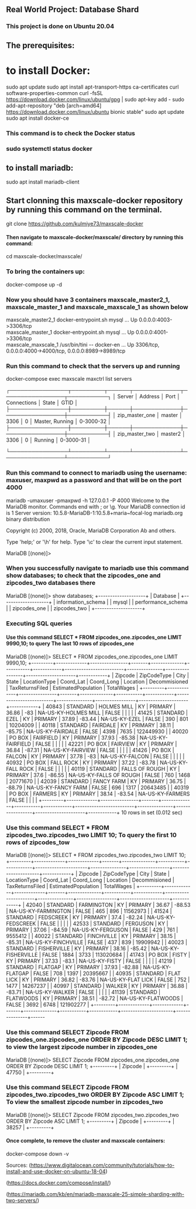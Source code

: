 ## Real World Project: Database Shard

### This project is done on Ubuntu 20.04
## The prerequisites:

# to install Docker:
sudo apt update
sudo apt install apt-transport-https ca-certificates curl software-properties-common
curl -fsSL https://download.docker.com/linux/ubuntu/gpg | sudo apt-key add -
sudo add-apt-repository "deb [arch=amd64] https://download.docker.com/linux/ubuntu bionic stable"
sudo apt update
sudo apt install docker-ce

### This command is to check the Docker status

### sudo systemctl status docker

## to install mariadb:

sudo apt install mariadb-client
 
 ## Start clonning this maxscale-docker repository by running this command on the terminal.
 
 git clone https://github.com/kulmiye73/maxscale-docker
 
 #### Then navigate to maxscale-docker/maxscale/ directory by running this command:
 cd maxscale-docker/maxscale/
 
 ### To bring the containers up:
 
 docker-compose up -d
 ### Now you should have 3 containers maxscale_master2_1, maxscale_master_1 and maxscale_maxscale_1 as shown below
 maxscale_master2_1    docker-entrypoint.sh mysql ...   Up      0.0.0.0:4003->3306/tcp                                  
maxscale_master_1     docker-entrypoint.sh mysql ...   Up      0.0.0.0:4001->3306/tcp                                  
maxscale_maxscale_1   /usr/bin/tini -- docker-en ...   Up      3306/tcp, 0.0.0.0:4000->4000/tcp, 0.0.0.0:8989->8989/tcp
### Run this command to check that the servers up and running
docker-compose exec maxscale maxctrl list servers

┌────────────────┬─────────┬──────┬─────────────┬─────────────────┬───────────┐
│ Server         │ Address │ Port │ Connections │ State           │ GTID      │
├────────────────┼─────────┼──────┼─────────────┼─────────────────┼───────────┤
│ zip_master_one │ master  │ 3306 │ 0           │ Master, Running │ 0-3000-32 │
├────────────────┼─────────┼──────┼─────────────┼─────────────────┼───────────┤
│ zip_master_two │ master2 │ 3306 │ 0           │ Running         │ 0-3000-31 │

└────────────────┴─────────┴──────┴─────────────┴─────────────────┴───────────┘

### Run this command to connect to mariadb using the username: maxuser, maxpwd as a password and that will be on the port 4000

mariadb -umaxuser -pmaxpwd -h 127.0.0.1 -P 4000
Welcome to the MariaDB monitor.  Commands end with ; or \g.
Your MariaDB connection id is 1
Server version: 10.5.8-MariaDB-1:10.5.8+maria~focal-log mariadb.org binary distribution

Copyright (c) 2000, 2018, Oracle, MariaDB Corporation Ab and others.

Type 'help;' or '\h' for help. Type '\c' to clear the current input statement.

MariaDB [(none)]> 
### When you successfully navigate to mariadb use this command show databases; to check that the zipcodes_one and zipcodes_two databases there

 MariaDB [(none)]> show databases;
+--------------------+
| Database           |
+--------------------+
| information_schema |
| mysql              |
| performance_schema |
| zipcodes_one       |
| zipcodes_two       |
+--------------------+

### Executing SQL queries
#### Use this command SELECT * FROM zipcodes_one.zipcodes_one LIMIT 9990,10;  to query The last 10 rows of zipcodes_one
MariaDB [(none)]> SELECT * FROM zipcodes_one.zipcodes_one LIMIT 9990,10;
+---------+-------------+----------------+-------+--------------+-----------+------------+-------------------------+---------------+-----------------+---------------------+------------+
| Zipcode | ZipCodeType | City           | State | LocationType | Coord_Lat | Coord_Long | Location                | Decommisioned | TaxReturnsFiled | EstimatedPopulation | TotalWages |
+---------+-------------+----------------+-------+--------------+-----------+------------+-------------------------+---------------+-----------------+---------------------+------------+
|   40843 | STANDARD    | HOLMES MILL    | KY    | PRIMARY      | 36.86     | -83        | NA-US-KY-HOLMES MILL    | FALSE         |                 |                     |            |
|   41425 | STANDARD    | EZEL           | KY    | PRIMARY      | 37.89     | -83.44     | NA-US-KY-EZEL           | FALSE         | 390             | 801                 | 10204009   |
|   40118 | STANDARD    | FAIRDALE       | KY    | PRIMARY      | 38.11     | -85.75     | NA-US-KY-FAIRDALE       | FALSE         | 4398            | 7635                | 122449930  |
|   40020 | PO BOX      | FAIRFIELD      | KY    | PRIMARY      | 37.93     | -85.38     | NA-US-KY-FAIRFIELD      | FALSE         |                 |                     |            |
|   42221 | PO BOX      | FAIRVIEW       | KY    | PRIMARY      | 36.84     | -87.31     | NA-US-KY-FAIRVIEW       | FALSE         |                 |                     |            |
|   41426 | PO BOX      | FALCON         | KY    | PRIMARY      | 37.78     | -83        | NA-US-KY-FALCON         | FALSE         |                 |                     |            |
|   40932 | PO BOX      | FALL ROCK      | KY    | PRIMARY      | 37.22     | -83.78     | NA-US-KY-FALL ROCK      | FALSE         |                 |                     |            |
|   40119 | STANDARD    | FALLS OF ROUGH | KY    | PRIMARY      | 37.6      | -86.55     | NA-US-KY-FALLS OF ROUGH | FALSE         | 760             | 1468                | 20771670   |
|   42039 | STANDARD    | FANCY FARM     | KY    | PRIMARY      | 36.75     | -88.79     | NA-US-KY-FANCY FARM     | FALSE         | 696             | 1317                | 20643485   |
|   40319 | PO BOX      | FARMERS        | KY    | PRIMARY      | 38.14     | -83.54     | NA-US-KY-FARMERS        | FALSE         |                 |                     |            |
+---------+-------------+----------------+-------+--------------+-----------+------------+-------------------------+---------------+-----------------+---------------------+------------+
10 rows in set (0.012 sec)

### Use this command  SELECT * FROM zipcodes_two.zipcodes_two LIMIT 10; To query the first 10 rows of zipcodes_tow

MariaDB [(none)]> SELECT * FROM zipcodes_two.zipcodes_two LIMIT 10;
+---------+-------------+-------------+-------+--------------+-----------+------------+----------------------+---------------+-----------------+---------------------+------------+
| Zipcode | ZipCodeType | City        | State | LocationType | Coord_Lat | Coord_Long | Location             | Decommisioned | TaxReturnsFiled | EstimatedPopulation | TotalWages |
+---------+-------------+-------------+-------+--------------+-----------+------------+----------------------+---------------+-----------------+---------------------+------------+
|   42040 | STANDARD    | FARMINGTON  | KY    | PRIMARY      | 36.67     | -88.53     | NA-US-KY-FARMINGTON  | FALSE         | 465             | 896                 | 11562973   |
|   41524 | STANDARD    | FEDSCREEK   | KY    | PRIMARY      | 37.4      | -82.24     | NA-US-KY-FEDSCREEK   | FALSE         |                 |                     |            |
|   42533 | STANDARD    | FERGUSON    | KY    | PRIMARY      | 37.06     | -84.59     | NA-US-KY-FERGUSON    | FALSE         | 429             | 761                 | 9555412    |
|   40022 | STANDARD    | FINCHVILLE  | KY    | PRIMARY      | 38.15     | -85.31     | NA-US-KY-FINCHVILLE  | FALSE         | 437             | 839                 | 19909942   |
|   40023 | STANDARD    | FISHERVILLE | KY    | PRIMARY      | 38.16     | -85.42     | NA-US-KY-FISHERVILLE | FALSE         | 1884            | 3733                | 113020684  |
|   41743 | PO BOX      | FISTY       | KY    | PRIMARY      | 37.33     | -83.1      | NA-US-KY-FISTY       | FALSE         |                 |                     |            |
|   41219 | STANDARD    | FLATGAP     | KY    | PRIMARY      | 37.93     | -82.88     | NA-US-KY-FLATGAP     | FALSE         | 708             | 1397                | 20395667   |
|   40935 | STANDARD    | FLAT LICK   | KY    | PRIMARY      | 36.82     | -83.76     | NA-US-KY-FLAT LICK   | FALSE         | 752             | 1477                | 14267237   |
|   40997 | STANDARD    | WALKER      | KY    | PRIMARY      | 36.88     | -83.71     | NA-US-KY-WALKER      | FALSE         |                 |                     |            |
|   41139 | STANDARD    | FLATWOODS   | KY    | PRIMARY      | 38.51     | -82.72     | NA-US-KY-FLATWOODS   | FALSE         | 3692            | 6748                | 121902277  |
+---------+-------------+-------------+-------+--------------+-----------+------------+----------------------+---------------+------
### Use this command SELECT Zipcode FROM zipcodes_one.zipcodes_one ORDER BY Zipcode DESC LIMIT 1; to view the largest zipcode number in zipcodes_one
MariaDB [(none)]> SELECT Zipcode FROM zipcodes_one.zipcodes_one ORDER BY Zipcode DESC LIMIT 1;
+---------+
| Zipcode |
+---------+
|   47750 |
+---------+
### Use this command SELECT Zipcode FROM zipcodes_two.zipcodes_two ORDER BY Zipcode ASC LIMIT 1;  To view the smallest zipcode number in zipcodes_two

MariaDB [(none)]> SELECT Zipcode FROM zipcodes_two.zipcodes_two ORDER BY Zipcode ASC LIMIT 1;
+---------+
| Zipcode |
+---------+
|   38257 |
+---------+
#### Once complete, to remove the cluster and maxscale containers:
docker-compose down -v

Sources:
(https://www.digitalocean.com/community/tutorials/how-to-install-and-use-docker-on-ubuntu-18-04)

(https://docs.docker.com/compose/install/)

(https://mariadb.com/kb/en/mariadb-maxscale-25-simple-sharding-with-two-servers/)

 
 
